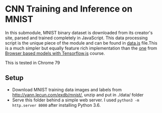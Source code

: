 # CNN Training and Inference on MNIST 

In this submodule, MNIST binary dataset is downloaded from its creator's site, parsed and trained completely in JavaScript. This data processing script is the unique piece of the module and can be found in [data.js](data.js) file.This is a much simpler but equally feature rich implementation than the [one](https://github.com/lmoroney/dlaicourse/blob/master/TensorFlow%20Deployment/Course%201%20-%20TensorFlow-JS/Week%202/Examples/data.js) from [Browser based models with Tensorflow.js](https://www.coursera.org/learn/browser-based-models-tensorflow/home/welcome) course.

This is tested in Chrome 79

## Setup
- Download MNIST training data images and labels from http://yann.lecun.com/exdb/mnist/, unzip and put in ./data/ folder
- Serve this folder behind a simple web server. I used `python3 -m http.server 8000` after installing Python 3.6.
